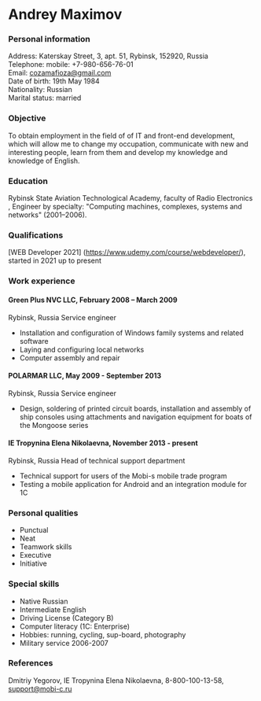 # Andrey Maximov

### Personal information

Address: Katerskay Street, 3, apt. 51, Rybinsk, 152920, Russia  
Telephone: mobile: +7-980-656-76-01  
Email: cozamafioza@gmail.com  
Date of birth: 19th May 1984  
Nationality: Russian  
Marital status: married

### Objective

To obtain employment in the field of of IT and front-end development, which will allow me to change my occupation, communicate with new and interesting people, learn from them and develop my knowledge and knowledge of English.

### Education

Rybinsk State Aviation Technological Academy, faculty of Radio Electronics , Engineer by specialty: "Computing machines, complexes, systems and networks" (2001–2006).

### Qualifications

[WEB Developer 2021] (https://www.udemy.com/course/webdeveloper/), started in 2021 up to present

### Work experience

#### Green Plus NVC LLC, February 2008 – March 2009

Rybinsk, Russia
Service engineer

- Installation and configuration of Windows family systems and related software
- Laying and configuring local networks
- Computer assembly and repair

#### POLARMAR LLC, May 2009 - September 2013

Rybinsk, Russia
Service engineer

- Design, soldering of printed circuit boards, installation and assembly of ship consoles using attachments and navigation equipment for boats of the Mongoose series

#### IE Tropynina Elena Nikolaevna, November 2013 - present

Rybinsk, Russia
Head of technical support department

- Technical support for users of the Mobi-s mobile trade program
- Testing a mobile application for Android and an integration module for 1C

### Personal qualities

- Punctual
- Neat
- Teamwork skills
- Executive
- Initiative

### Special skills

- Native Russian
- Intermediate English
- Driving License (Category B)
- Computer literacy (1C: Enterprise)
- Hobbies: running, cycling, sup-board, photography
- Military service 2006-2007

### References

Dmitriy Yegorov, IE Tropynina Elena Nikolaevna, 8-800-100-13-58, support@mobi-c.ru

